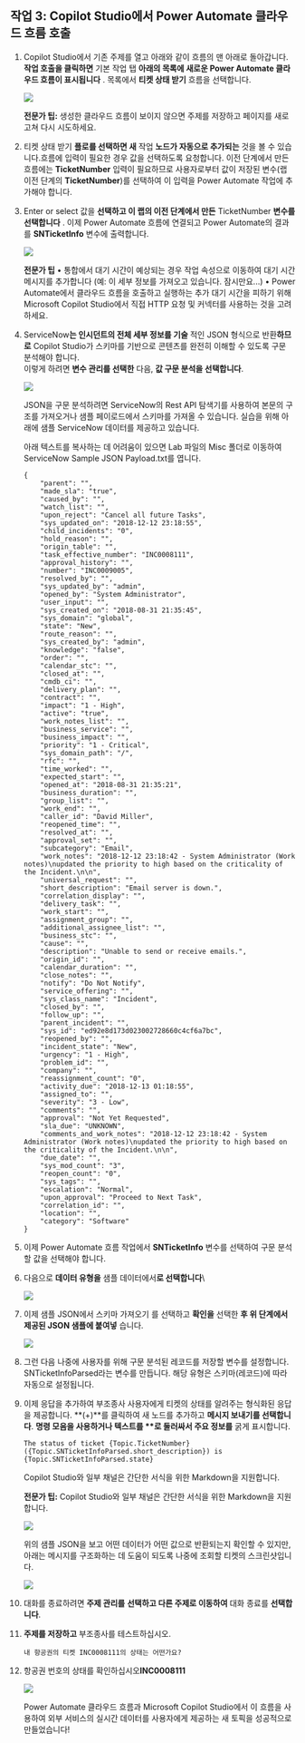 ## 작업 3: Copilot Studio에서 Power Automate 클라우드 흐름 호출

1.  Copilot Studio에서 기존 주제를 열고 아래와 같이 흐름의 맨 아래로
    돌아갑니다. **작업 호출을 클릭하면** 기본 작업 탭 **아래의 목록에
    새로운 Power Automate 클라우드 흐름이 표시됩니다** . 목록에서 **티켓
    상태 받기** 흐름을 선택합니다.

    <img src="./images/image20.png">

    **전문가 팁:** 생성한 클라우드 흐름이 보이지 않으면 주제를 저장하고 페이지를 새로 고쳐 다시 시도하세요.

2.  티켓 상태 받기 **플로를 선택하면 새** 작업 **노드가 자동으로
    추가되는** 것을 볼 수 있습니다.흐름에 입력이 필요한 경우 값을 선택하도록 요청합니다.
    이전 단계에서 만든 흐름에는 **TicketNumber** 입력이 필요하므로
    사용자로부터 값이 저장된 변수(랩 이전 단계의 **TicketNumber**)를
    선택하여 이 입력을 Power Automate 작업에 추가해야 합니다.

3.  Enter or select 값을 **선택하고 이 랩의 이전 단계에서 만든**
    TicketNumber **변수를 선택합니다** . 이제 Power Automate 흐름에
    연결되고 Power Automate의 결과를 **SNTicketInfo** 변수에 출력합니다.

    <img src="./images/image21.png">

    **전문가 팁**
    • 통합에서 대기 시간이 예상되는 경우 작업 속성으로 이동하여 대기 시간 메시지를 추가합니다
      (예: 이 세부 정보를 가져오고 있습니다. 잠시만요...)
    • Power Automate에서 클라우드 흐름을 호출하고 실행하는 추가 대기 시간을 피하기 위해 Microsoft Copilot Studio에서 직접 HTTP 요청 및 커넥터를 사용하는 것을 고려하세요.

4.  ServiceNow**는 인시던트의 전체 세부 정보를 기술** 적인 JSON 형식으로
    반환**하므로** Copilot Studio가 스키마를 기반으로 콘텐츠를 완전히
    이해할 수 있도록 구문 분석해야 합니다.\
    이렇게 하려면 **변수 관리를 선택한** 다음, **값 구문 분석을
    선택합니다**.

    <img src="./images/image22.png">

     JSON을 구문 분석하려면 ServiceNow의 Rest API 탐색기를 사용하여 본문의
     구조를 가져오거나 샘플 페이로드에서 스키마를 가져올 수 있습니다.
     실습을 위해 아래에 샘플 ServiceNow 데이터를 제공하고 있습니다.
    
    아래 텍스트를 복사하는 데 어려움이 있으면 Lab 파일의 Misc 폴더로 이동하여 ServiceNow Sample JSON Payload.txt를 엽니다.

    ```
    {
        "parent": "",
        "made_sla": "true",
        "caused_by": "",
        "watch_list": "",
        "upon_reject": "Cancel all future Tasks",
        "sys_updated_on": "2018-12-12 23:18:55",
        "child_incidents": "0",
        "hold_reason": "",
        "origin_table": "",
        "task_effective_number": "INC0008111",
        "approval_history": "",
        "number": "INC0009005",
        "resolved_by": "",
        "sys_updated_by": "admin",
        "opened_by": "System Administrator",
        "user_input": "",
        "sys_created_on": "2018-08-31 21:35:45",
        "sys_domain": "global",
        "state": "New",
        "route_reason": "",
        "sys_created_by": "admin",
        "knowledge": "false",
        "order": "",
        "calendar_stc": "",
        "closed_at": "",
        "cmdb_ci": "",
        "delivery_plan": "",
        "contract": "",
        "impact": "1 - High",
        "active": "true",
        "work_notes_list": "",
        "business_service": "",
        "business_impact": "",
        "priority": "1 - Critical",
        "sys_domain_path": "/",
        "rfc": "",
        "time_worked": "",
        "expected_start": "",
        "opened_at": "2018-08-31 21:35:21",
        "business_duration": "",
        "group_list": "",
        "work_end": "",
        "caller_id": "David Miller",
        "reopened_time": "",
        "resolved_at": "",
        "approval_set": "",
        "subcategory": "Email",
        "work_notes": "2018-12-12 23:18:42 - System Administrator (Work notes)\nupdated the priority to high based on the criticality of the Incident.\n\n",
        "universal_request": "",
        "short_description": "Email server is down.",
        "correlation_display": "",
        "delivery_task": "",
        "work_start": "",
        "assignment_group": "",
        "additional_assignee_list": "",
        "business_stc": "",
        "cause": "",
        "description": "Unable to send or receive emails.",
        "origin_id": "",
        "calendar_duration": "",
        "close_notes": "",
        "notify": "Do Not Notify",
        "service_offering": "",
        "sys_class_name": "Incident",
        "closed_by": "",
        "follow_up": "",
        "parent_incident": "",
        "sys_id": "ed92e8d173d023002728660c4cf6a7bc",
        "reopened_by": "",
        "incident_state": "New",
        "urgency": "1 - High",
        "problem_id": "",
        "company": "",
        "reassignment_count": "0",
        "activity_due": "2018-12-13 01:18:55",
        "assigned_to": "",
        "severity": "3 - Low",
        "comments": "",
        "approval": "Not Yet Requested",
        "sla_due": "UNKNOWN",
        "comments_and_work_notes": "2018-12-12 23:18:42 - System Administrator (Work notes)\nupdated the priority to high based on the criticality of the Incident.\n\n",
        "due_date": "",
        "sys_mod_count": "3",
        "reopen_count": "0",
        "sys_tags": "",
        "escalation": "Normal",
        "upon_approval": "Proceed to Next Task",
        "correlation_id": "",
        "location": "",
        "category": "Software"
    }
    ```

5.  이제 Power Automate 흐름 작업에서 **SNTicketInfo** 변수를 선택하여
    구문 분석할 값을 선택해야 합니다.

6.  다음으로 **데이터 유형을** 샘플 데이터에서**로 선택합니다**\
    
    <img src="./images/image23.png">

7.  이제 샘플 JSON에서 스키마 가져오기 를 선택하고 **확인을** 선택한
    **후 위 단계에서 제공된 JSON 샘플에 붙여넣** 습니다.

    <img src="./images/image24.png">


8.  그런 다음 나중에 사용자를 위해 구문 분석된 레코드를 저장할 변수를
    설정합니다.
    SNTicketInfoParsed라는 변수를 만듭니다. 해당 유형은 스키마(레코드)에
    따라 자동으로 설정됩니다.

9.  이제 응답을 추가하여 부조종사 사용자에게 티켓의 상태를 알려주는
    형식화된 응답을 제공합니다. **(+)**를 클릭하여 새 노드를 추가하고
    **메시지 보내기를 선택합니다**.
    **명령 모음을 사용하거나 텍스트를 \*\*로 둘러싸서 주요 정보를** 굵게
    표시합니다.

    ```
    The status of ticket {Topic.TicketNumber}
    ({Topic.SNTicketInfoParsed.short_description}) is {Topic.SNTicketInfoParsed.state}
    ```
    Copilot Studio와 일부 채널은 간단한 서식을 위한 Markdown을 지원합니다.
    
    **전문가 팁:** Copilot Studio와 일부 채널은 간단한 서식을 위한 Markdown을 지원합니다.
    
    <img src="./images/image25.png">
    
    위의 샘플 JSON을 보고 어떤 데이터가 어떤 값으로 반환되는지 확인할 수
    있지만, 아래는 메시지를 구조화하는 데 도움이 되도록 나중에 조회할 티켓의
    스크린샷입니다.
    
    <img src="./images/image26.png">

10. 대화를 종료하려면 **주제 관리를** **선택하고 다른 주제로 이동하여**
    대화 종료를 **선택합니다**.

11. **주제를 저장하고** 부조종사를 테스트하십시오.
    
    ```
    내 항공권의 티켓 INC0008111의 상태는 어떤가요?
    ```

12. 항공권 번호의 상태를 확인하십시오**INC0008111**

    <img src="./images/image27.png">
    
    Power Automate 클라우드 흐름과 Microsoft Copilot Studio에서 이 흐름을
    사용하여 외부 서비스의 실시간 데이터를 사용자에게 제공하는 새 토픽을
    성공적으로 만들었습니다!
